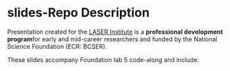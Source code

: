 # slides-Repo Description

Presentation created for the [LASER Institute](https://www.fi.ncsu.edu/projects/laser-institute/) is a **professional development program**for early and mid-career researchers and funded by the National Science Foundation (ECR: BCSER).

These slides accompany Foundation lab 5 code-along and include:


 

